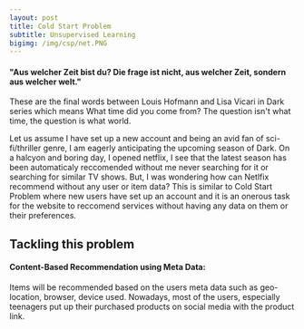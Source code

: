 ```yaml
---
layout: post
title: Cold Start Problem
subtitle: Unsupervised Learning
bigimg: /img/csp/net.PNG
---
```


#### "Aus welcher Zeit bist du? Die frage ist nicht, aus welcher Zeit, sondern aus welcher welt."

These are the final words between Louis Hofmann and Lisa Vicari in Dark series which means What time did you come from? The question isn't what time, the question is what world.

Let us assume I have set up a new account and being an avid fan of sci-fi/thriller genre, I am eagerly anticipating the upcoming season of Dark. On a halcyon and boring day, I opened netflix, I see that the latest season has been automaticaly reccomended without me never searching for it or searching for similar TV shows. But, I was wondering how can Netlfix recommend without any user or item data? This is similar to Cold Start Problem where new users have set up an account and it is an onerous task for the website to reccomend services without having any data on them or their preferences.

## Tackling this problem


#### Content-Based Recommendation using Meta Data:

   Items will be recommended based on the users meta data such as geo-location, browser, device used. Nowadays, most of the users, especially teenagers put up their purchased products on social media with the product link.
